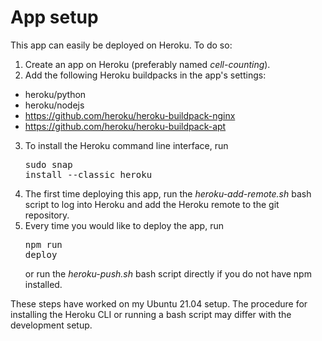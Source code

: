 # App setup

This app can easily be deployed on Heroku. To do so:
1. Create an app on Heroku (preferably named _cell-counting_).
2. Add the following Heroku buildpacks in the app's settings:
 - heroku/python
 - heroku/nodejs
 - https://github.com/heroku/heroku-buildpack-nginx
 - https://github.com/heroku/heroku-buildpack-apt
3. To install the Heroku command line interface, run <pre>sudo snap install --classic heroku</pre>
4. The first time deploying this app, run the _heroku-add-remote.sh_ bash script to log into Heroku and add the Heroku remote to the git repository.
5. Every time you would like to deploy the app, run <pre>npm run deploy</pre> or run the _heroku-push.sh_ bash script directly if you do not have npm installed.

These steps have worked on my Ubuntu 21.04 setup. The procedure for installing the Heroku CLI or running a bash script may differ with the development setup.